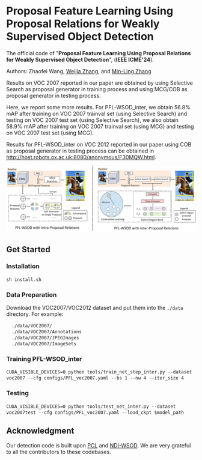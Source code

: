 # Proposal Feature Learning Using Proposal Relations for Weakly Supervised Object Detection
The official code of "**Proposal Feature Learning Using Proposal Relations for Weakly Supervised Object Detection**", (**IEEE ICME'24**). 

Authors: Zhaofei Wang, [Weijia Zhang](https://www.weijiazhangxh.com/), and [Min-Ling Zhang](http://palm.seu.edu.cn/zhangml/)

Results on VOC 2007 reported in our paper are obtained by using Selective Search as proposal generator in training process and using MCG/COB as proposal generator in testing process. 

Here, we report some more results. For PFL-WSOD_inter, we obtain 56.8% mAP after training on VOC 2007 trainval set (using Selective Search) and testing on VOC 2007 test set (using Selective Search), we also obtain 58.9% mAP after training on VOC 2007 trainval set (using MCG) and testing on VOC 2007 test set (using MCG).

Results for PFL-WSOD_inter on VOC 2012 reported in our paper using COB as proposal generator in testing process can be obtained in http://host.robots.ox.ac.uk:8080/anonymous/F30MQW.html.

![image](https://github.com/zhaofeiwang2000/PFL-WSOD/blob/master/network_1223.jpg)

## Get Started
### Installation
```Shell
sh install.sh
```
### Data Preparation
Download the VOC2007/VOC2012 dataset and put them into the `./data` directory. For example:
```Shell
  ./data/VOC2007/                           
  ./data/VOC2007/Annotations
  ./data/VOC2007/JPEGImages
  ./data/VOC2007/ImageSets    
```
### Training PFL-WSOD_inter
```Shell
CUDA_VISIBLE_DEVICES=0 python tools/train_net_step_inter.py --dataset voc2007 --cfg configs/PFL_voc2007.yaml --bs 1 --nw 4 --iter_size 4
```
### Testing
```Shell
CUDA_VISIBLE_DEVICES=0 python tools/test_net_inter.py --dataset voc2007test --cfg configs/PFL_voc2007.yaml --load_ckpt $model_path
```
## Acknowledgment
Our detection code is built upon [PCL](https://github.com/ppengtang/pcl.pytorch) and [NDI-WSOD](https://github.com/GC-WSL/NDI). We are very grateful to all the contributors to these codebases.
